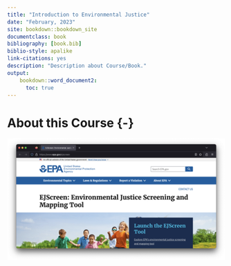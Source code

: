 ```yaml
---
title: "Introduction to Environmental Justice"
date: "February, 2023"
site: bookdown::bookdown_site
documentclass: book
bibliography: [book.bib]
biblio-style: apalike
link-citations: yes
description: "Description about Course/Book."
output:
    bookdown::word_document2:   
      toc: true
---
```


# About this Course {-}

![](assets/ej_screen.png)
